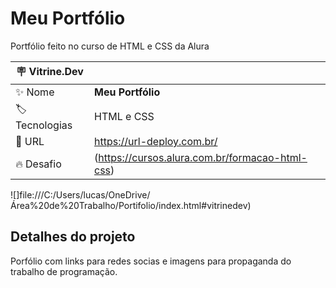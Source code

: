# Meu Portfólio

Portfólio feito no curso de HTML e CSS da Alura

| :placard: Vitrine.Dev |     |
| -------------  | --- |
| :sparkles: Nome        | **Meu Portfólio**
| :label: Tecnologias | HTML e CSS
| :rocket: URL         | https://url-deploy.com.br/
| :fire: Desafio     | (https://cursos.alura.com.br/formacao-html-css)

<!-- Inserir imagem com a #vitrinedev ao final do link -->
![]file:///C:/Users/lucas/OneDrive/Área%20de%20Trabalho/Portifolio/index.html#vitrinedev)

## Detalhes do projeto

Porfólio com links para redes socias e imagens para propaganda do trabalho de programação.
